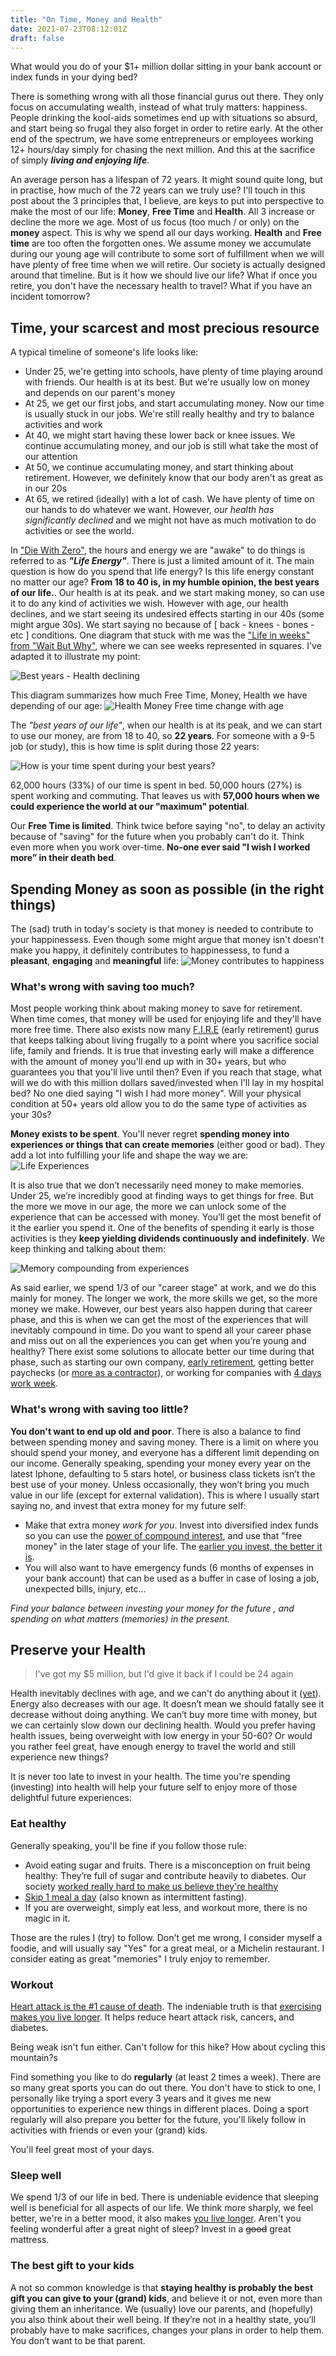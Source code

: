 ```yaml
---
title: "On Time, Money and Health"
date: 2021-07-23T08:12:01Z
draft: false
---
```

What would you do of your $1+ million dollar sitting in your bank account or index funds in your dying bed? 

There is something wrong with all those financial gurus out there. They only focus on accumulating wealth, instead of what truly matters: happiness. People drinking the kool-aids sometimes end up with situations so absurd, and start being so frugal they also forget  in order to retire early. At the other end of the spectrum, we have some entrepreneurs or employees working 12+ hours/day simply for chasing the next million. And this at the sacrifice of simply _**living and enjoying life**_.

An average person has a lifespan of 72 years. It might sound quite long, but in practise, how much of the 72 years can we truly use?  I'll touch in this post about the 3 principles that, I believe, are keys to put into perspective to make the most of our life: **Money**, **Free Time** and **Health**. All 3 increase or decline the more we age. Most of us focus (too much / or only) on the **money** aspect. This is why we spend all our days working. **Health** and **Free time** are too often the forgotten ones. We assume money we accumulate during our young age will contribute to some sort of fulfillment when we will have plenty of free time when we will retire. Our society is actually designed around that timeline. But is it how we should live our life? What if once you retire, you don't have the necessary health to travel? What if you have an incident tomorrow?

## Time, your scarcest and most precious resource

A typical timeline of someone's life looks like: 

- Under 25, we're getting into schools, have plenty of time playing around with friends. Our health is at its best. But we're usually low on money and depends on our parent's money
- At 25, we get our first jobs, and start accumulating money. Now our time is usually stuck in our jobs. We're still really healthy and try to balance activities and work     
- At 40, we might start having these lower back or knee issues. We continue accumulating money, and our job is still what take the most of our attention
- At 50, we continue accumulating money, and start thinking about retirement. However, we definitely know that our body aren't as great as in our 20s
- At 65, we retired (ideally) with a lot of cash. We have plenty of time on our hands to do whatever we want. However, *our health has significantly declined* and we might not have as much motivation to do activities or see the world. 

In ["Die With Zero"](https://www.goodreads.com/book/show/52950915-die-with-zero), the hours and energy we are "awake" to do things is referred to as _**"Life Energy"**_. There is just a limited amount of it. The main question is how do you spend that life energy? Is this life energy constant no matter our age? 
**From 18 to 40 is, in my humble opinion, the best years of our life.**. Our health is at its peak. and we start making money, so can use it to do any kind of activities we wish. However with age, our health declines, and we start seeing its undesired effects starting in our 40s (some might argue 30s). We start saying no because of [ back - knees - bones - etc ] conditions. One diagram that stuck with me was the ["Life in weeks" from "Wait But Why"](https://waitbutwhy.com/2014/05/life-weeks.html), where we can see weeks represented in squares. I've adapted it to illustrate my point: 

![Best years - Health declining](/img/best-years-health.jpg)

This diagram summarizes how much Free Time, Money, Health we have depending of our age:
![Health Money Free time change with age](/img/health-money-free-time.jpg)

The _"best years of our life"_, when our health is at its peak, and we can start to use our money, are from 18 to 40, so **22 years**. For someone with a 9-5 job (or study), this is how time is split during those 22 years: 

![How is your time spent during your best years?](/img/best-years-time-is-spent.png)

62,000 hours (33%) of our time is spent in bed. 50,000 hours (27%) is spent working and commuting. That leaves us with **57,000 hours when we could experience the world at our "maximum" potential**.

Our **Free Time is limited**. Think twice before saying "no", to delay an activity because of "saving" for the future when you probably can't do it. Think even more when you work over-time.  **No-one ever said "I wish I worked more” in their death bed**.

## Spending Money as soon as possible (in the right things)

The (sad) truth in today's society is that money is needed to contribute to your happinessess. Even though some might argue that money isn't doesn't make you happy, it definitely contributes to happinessess, to fund a **pleasant**, **engaging** and **meaningful** life: 
![Money contributes to happiness](/img/money-contributes-to-hapiness.jpg)

### What's wrong with saving too much?
Most people working think about making money to save for retirement. When time comes, that money will be used for enjoying life and they'll have more free time. There also exists now many [F.I.R.E](https://en.wikipedia.org/wiki/FIRE_movement) (early retirement) gurus that keeps talking about living frugally to a point where you sacrifice social life, family and friends. It is true that investing early will make a difference with the amount of money you'll end up with in 30+ years, but who guarantees you that you'll live until then? Even if you reach that stage, what will we do with this million dollars saved/invested when I'll lay in my hospital bed? No one died saying "I wish I had more money". Will your physical condition at 50+ years old allow you to do the same type of activities as your 30s?

**Money exists to be spent**. You'll never regret **spending money into experiences or things that can create memories** (either good or bad). They add a lot into fulfilling your life and shape the way we are: 
![Life Experiences](/img/life-experiences.jpg)

It is also true that we don’t necessarily need money to make memories. Under 25, we’re incredibly good at finding ways to get things for free. But the more we move in our age, the more we can unlock some of the experience that can be accessed with money. You’ll get the most benefit of it the earlier you spend it. One of the benefits of spending it early is those activities is they **keep yielding dividends continuously and indefinitely**. We keep thinking  and talking about them: 

![Memory compounding from experiences](/img/memory-compunding.jpg)

As said earlier, we spend 1/3 of our "career stage" at work, and we do this mainly for money. The longer we work, the more skills we get, so the more money we make. However, our best years also happen during that career phase, and this is when we can get the most of the experiences that will inevitably compound in time. Do you want to spend all your career phase and miss out on all the experiences you can get when you’re young and healthy? There exist some solutions to allocate better our time during that phase, such as starting our own company, [early retirement](https://www.investopedia.com/terms/f/financial-independence-retire-early-fire.asp), getting better paychecks (or [more as a contractor](https://training.kalzumeus.com/newsletters/archive/consulting_1)), or working for companies with [4 days work week](https://4dayweek.io?ref=todaypurpose.com). 


### What's wrong with saving too little?

**You don't want to end up old and poor**.  There is also a balance to find between spending money and saving money. There is a limit on where you should spend your money, and everyone has a different limit depending on our income. Generally speaking, spending your money every year on the latest Iphone, defaulting to 5 stars hotel, or business class tickets isn’t the best use of your money. Unless occasionally, they won’t bring you much value in our life (except for external validation). This is where I usually start saying no, and invest that extra money for my future self: 

- Make that extra money _work for you_. Invest into diversified index funds so you can use the [power of compound interest](https://www.investopedia.com/terms/c/compoundinterest.asp#growth-of-compound-interest), and use that "free money" in the later stage of your life. The [earlier you invest, the better it is](https://ofdollarsanddata.com/go-big-then-stop/?ref=todaypurpose.com).
- You will also want to have emergency funds (6 months of expenses in your bank account) that can be used as a buffer in case of losing a job, unexpected bills, injury, etc...

_Find your balance between investing your money for the future , and spending on what matters (memories) in the present._


## Preserve your Health

> I've got my $5 million, but I'd give it back if I could be 24 again

Health inevitably declines with age, and we can't do anything about it ([yet](https://www.youtube.com/watch?v=9nXop2lLDa4)). Energy also decreases with our age. It doesn’t mean we should fatally see it decrease without doing anything. We can’t buy more time with money, but we can certainly slow down our declining health.  Would you prefer having health issues, being overweight with low energy in your 50-60? Or would you rather feel great, have enough energy to travel the world and still experience new things? 

It is never too late to invest in your health. The time you're spending (investing) into health will help your future self to enjoy more of those delightful future experiences: 

### Eat healthy
Generally speaking, you'll be fine if you follow those rule: 

- Avoid eating sugar and fruits. There is a misconception on fruit being healthy: They’re full of sugar and contribute heavily to diabetes. Our society [worked really hard to make us believe they're healthy](https://www.sciencealert.com/fruits-vegetables-before-domestication-photos-genetically-modified-food-natural)
- [Skip 1 meal a day](https://youtu.be/jhKZIq3SlYE?t=2939) (also known as intermittent fasting).
- If you are overweight, simply eat less, and workout more, there is no magic in it.

Those are the rules I (try) to follow. Don't get me wrong, I consider myself a foodie, and will usually say "Yes" for a great meal, or a Michelin restaurant. I consider eating as great "memories" I truly enjoy to remember. 

### Workout
[Heart attack is the #1 cause of death](https://www.cdc.gov/nchs/fastats/leading-causes-of-death.htm). The indeniable truth is that [exercising makes you live longer](https://youtu.be/jhKZIq3SlYE?t=3880). It helps reduce heart attack risk, cancers, and diabetes.  

Being weak isn't fun either. Can't follow for this hike? How about cycling this mountain?s

Find something you like to do **regularly** (at least 2 times a week). There are so many great sports you can do out there. You don't have to stick to one, I personally like trying a sport every 3 years and it gives me new opportunities to experience new things in different places. Doing a sport regularly will  also prepare you better for the future, you'll likely follow in activities with friends or even your (grand) kids. 

You'll feel great most of your days.

### Sleep well
We spend 1/3 of our life in bed. There is undeniable evidence that sleeping well is beneficial for all aspects of our life. We think more sharply, we feel better, we're in a better mood, it also makes [you live longer](https://youtu.be/jhKZIq3SlYE?t=4202). Aren't you feeling wonderful after a great night of sleep? Invest in a ~~good~~ great mattress.

### The best gift to your kids
A not so common knowledge is that **staying healthy is probably the best gift you can give to your (grand) kids**, and believe it or not, even more than giving them an inheritance. We (usually) love our parents, and (hopefully) you also think about their well being. If they’re not in a healthy state, you’ll probably have to make sacrifices, changes your plans in order to help them. You don’t want to be that parent.